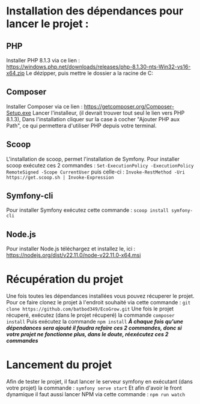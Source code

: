 # Installation des dépendances pour lancer le projet : 
## PHP
  Installer PHP 8.1.3 via ce lien : https://windows.php.net/downloads/releases/php-8.1.30-nts-Win32-vs16-x64.zip
  Le dézipper, puis mettre le dossier a la racine de C:
## Composer
  Installer Composer via ce lien : https://getcomposer.org/Composer-Setup.exe
  Lancer l'installeur, (il devrait trouver tout seul le lien vers PHP 8.1.3),
  Dans l'installation cliquer sur la case à cocher "Ajouter PHP aux Path", ce qui permettera d'utiliser PHP depuis votre terminal.
## Scoop
  L'installation de scoop, permet l'installation de Symfony.
  Pour installer scoop exécutez ces 2 commandes : `Set-ExecutionPolicy -ExecutionPolicy RemoteSigned -Scope CurrentUser` puis celle-ci : `Invoke-RestMethod -Uri https://get.scoop.sh | Invoke-Expression`
## Symfony-cli
  Pour installer Symfony exécutez cette commande : `scoop install symfony-cli`
## Node.js
  Pour installer Node.js téléchargez et installez le, ici : https://nodejs.org/dist/v22.11.0/node-v22.11.0-x64.msi

# Récupération du projet
  Une fois toutes les dépendances installées vous pouvez récuperer le projet.
  Pour ce faire clonez le projet à l'endroit souhaité via cette commande : `git clone https://github.com/batbod349/EcoGrow.git`
  Une fois le projet récuperé, exécutez (dans le projet récuperé) la commande `composer install`
  Puis exécutez la commande `npm install`
**_À chaque fois qu'une dépendances sera ajouté il faudra refaire ces 2 commandes, donc si votre projet ne fonctionne plus, dans le doute, réexécutez ces 2 commandes_**

# Lancement du projet 
  Afin de tester le projet, il faut lancer le serveur symfony en exécutant (dans votre projet) la commande : `symfony serve start`
  Et afin d'avoir le front dynamique il faut aussi lancer NPM via cette commande : `npm run watch`
  
